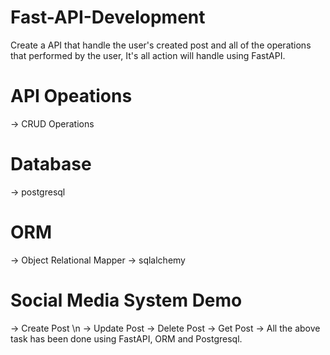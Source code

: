 # Fast-API-Development
Create a API that handle the user's created post and all of the operations that performed by the user, It's all action will handle using FastAPI.

# API Opeations
-> CRUD Operations

# Database
-> postgresql

# ORM 
-> Object Relational Mapper
-> sqlalchemy

# Social Media System Demo
-> Create Post \n
-> Update Post
-> Delete Post
-> Get Post
-> All the above task has been done using FastAPI, ORM and Postgresql.


